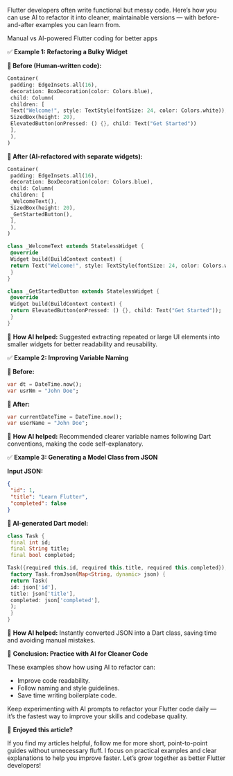 Flutter developers often write functional but messy code. Here’s how you can use AI to refactor it into cleaner, maintainable versions — with before-and-after examples you can learn from.

Manual vs AI-powered Flutter coding for better apps

✅ **Example 1: Refactoring a Bulky Widget**

**🚨 Before (Human-written code):**

```dart
Container(  
 padding: EdgeInsets.all(16),  
 decoration: BoxDecoration(color: Colors.blue),  
 child: Column(  
 children: [  
 Text("Welcome!", style: TextStyle(fontSize: 24, color: Colors.white)),  
 SizedBox(height: 20),  
 ElevatedButton(onPressed: () {}, child: Text("Get Started"))  
 ],  
 ),  
)
```

**🤖 After (AI-refactored with separate widgets):**

```dart
Container(  
 padding: EdgeInsets.all(16),  
 decoration: BoxDecoration(color: Colors.blue),  
 child: Column(  
 children: [  
 _WelcomeText(),  
 SizedBox(height: 20),  
 _GetStartedButton(),  
 ],  
 ),  
)
```

```dart
class _WelcomeText extends StatelessWidget {  
 @override  
 Widget build(BuildContext context) {  
 return Text("Welcome!", style: TextStyle(fontSize: 24, color: Colors.white));  
 }  
}
```

```dart
class _GetStartedButton extends StatelessWidget {  
 @override  
 Widget build(BuildContext context) {  
 return ElevatedButton(onPressed: () {}, child: Text("Get Started"));  
 }  
}
```

📝 **How AI helped:** Suggested extracting repeated or large UI elements into smaller widgets for better readability and reusability.

✅ **Example 2: Improving Variable Naming**

**🚨 Before:**

```dart
var dt = DateTime.now(); 
var usrNm = "John Doe";
```

**🤖 After:**

```dart
var currentDateTime = DateTime.now();  
var userName = "John Doe";
```

📝 **How AI helped:** Recommended clearer variable names following Dart conventions, making the code self-explanatory.

✅ **Example 3: Generating a Model Class from JSON**

**Input JSON:**

```json
{  
 "id": 1,  
 "title": "Learn Flutter",  
 "completed": false  
}
```

**🤖 AI-generated Dart model:**

```dart
class Task {  
 final int id;  
 final String title;  
 final bool completed;

Task({required this.id, required this.title, required this.completed});  
 factory Task.fromJson(Map<String, dynamic> json) {  
 return Task(  
 id: json['id'],  
 title: json['title'],  
 completed: json['completed'],  
 );  
 }  
}
```

📝 **How AI helped:** Instantly converted JSON into a Dart class, saving time and avoiding manual mistakes.

🎯 **Conclusion: Practice with AI for Cleaner Code**

These examples show how using AI to refactor can:

- Improve code readability.
- Follow naming and style guidelines.
- Save time writing boilerplate code.

Keep experimenting with AI prompts to refactor your Flutter code daily — it’s the fastest way to improve your skills and codebase quality.

🙏 **Enjoyed this article?**

If you find my articles helpful, follow me for more short, point-to-point guides without unnecessary fluff. I focus on practical examples and clear explanations to help you improve faster. Let’s grow together as better Flutter developers!
